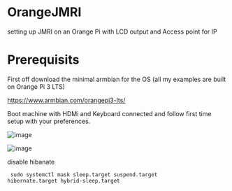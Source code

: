 # OrangeJMRI
setting up JMRI on an Orange Pi with LCD output and Access point for IP

# Prerequisits
First off download the minimal armbian for the OS (all my examples are built on Orange Pi 3 LTS)

https://www.armbian.com/orangepi3-lts/

Boot machine with HDMi and Keyboard connected and follow first time setup with your preferences.

![image](https://github.com/nogarth/OrangeJMRI/assets/1279577/63bc7a5d-b240-41fb-b484-4350edec5cb2)


![image](https://github.com/nogarth/OrangeJMRI/assets/1279577/8d7eca18-1bb9-4d02-ada4-f6c8e554b10a)


disable hibanate

<code> sudo systemctl mask sleep.target suspend.target hibernate.target hybrid-sleep.target </code>

